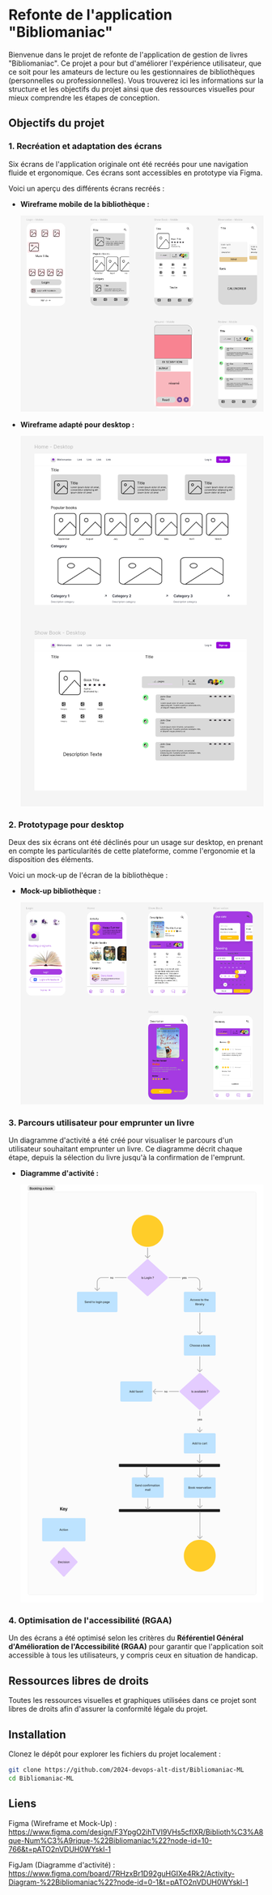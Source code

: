 # Refonte de l'application "Bibliomaniac"

Bienvenue dans le projet de refonte de l'application de gestion de livres "Bibliomaniac". Ce projet a pour but d'améliorer l'expérience utilisateur, que ce soit pour les amateurs de lecture ou les gestionnaires de bibliothèques (personnelles ou professionnelles). Vous trouverez ici les informations sur la structure et les objectifs du projet ainsi que des ressources visuelles pour mieux comprendre les étapes de conception.

## Objectifs du projet

### 1. Recréation et adaptation des écrans

Six écrans de l'application originale ont été recréés pour une navigation fluide et ergonomique. Ces écrans sont accessibles en prototype via Figma.

Voici un aperçu des différents écrans recréés :

- **Wireframe mobile de la bibliothèque :**
  
  ![Wireframe mobile](./images/Wireframe%20biblio.png)

- **Wireframe adapté pour desktop :**
  
  ![Wireframe desktop](./images/Wireframe%20biblio%20desktop.png)

### 2. Prototypage pour desktop

Deux des six écrans ont été déclinés pour un usage sur desktop, en prenant en compte les particularités de cette plateforme, comme l'ergonomie et la disposition des éléments.

Voici un mock-up de l'écran de la bibliothèque :

- **Mock-up bibliothèque :**
  
  ![Mock-up biblio](./images/Mock%20up%20biblio.png)

### 3. Parcours utilisateur pour emprunter un livre

Un diagramme d'activité a été créé pour visualiser le parcours d'un utilisateur souhaitant emprunter un livre. Ce diagramme décrit chaque étape, depuis la sélection du livre jusqu'à la confirmation de l'emprunt.

- **Diagramme d'activité :**
  
  ![Diagramme d'activité](./images/Activity%20Diagram%20_Bibliomaniac_.png)

### 4. Optimisation de l'accessibilité (RGAA)

Un des écrans a été optimisé selon les critères du **Référentiel Général d'Amélioration de l'Accessibilité (RGAA)** pour garantir que l'application soit accessible à tous les utilisateurs, y compris ceux en situation de handicap.

## Ressources libres de droits

Toutes les ressources visuelles et graphiques utilisées dans ce projet sont libres de droits afin d'assurer la conformité légale du projet.

## Installation

Clonez le dépôt pour explorer les fichiers du projet localement :

```bash
git clone https://github.com/2024-devops-alt-dist/Bibliomaniac-ML
cd Bibliomaniac-ML
```

## Liens

Figma (Wireframe et Mock-Up) : https://www.figma.com/design/F3YpgO2ihTVI9VHs5cfIXR/Biblioth%C3%A8que-Num%C3%A9rique-%22Bibliomaniac%22?node-id=10-766&t=pATO2nVDUH0WYskl-1

FigJam (Diagramme d'activité) : https://www.figma.com/board/7RHzxBr1D92guHGIXe4Rk2/Activity-Diagram-%22Bibliomaniac%22?node-id=0-1&t=pATO2nVDUH0WYskl-1
